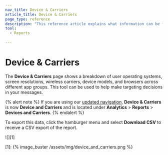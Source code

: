 ```yaml
---
nav_title: Device & Carriers
article_title: Device & Carriers
page_type: reference
description: "This reference article explains what information can be found on the device and carriers page in the dashboard."
tool: 
  - Reports
  
---
```


# Device & Carriers

The **Device & Carriers** page shows a breakdown of user operating systems, screen resolutions, wireless carriers, device models, and browsers across different app groups. This tool can be used to help make targeting decisions in your messages.

{% alert note %}
If you are using our [updated navigation]({{site.baseurl}}/navigation/), **Device & Carriers** is now **Device and Carriers** and is located under **Analytics** > **Reports** > **Devices and Carriers**.
{% endalert %}

To export this data, click the <i class="fas fa-bars"></i> hamburger menu and select **Download CSV** to receive a CSV export of the report.

![][1]

[1]: {% image_buster /assets/img/device_and_carriers.png %}
